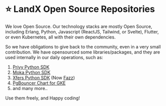 # ⭐️ LandX Open Source Repositories

We love Open Source. Our technology stacks are mostly Open Source, including Erlang, Python, Javascript (ReactJS, Tailwind, or Svelte), Flutter, or even Kubernetes, all with their own dependencies.

So we have obligations to give back to the community, even in a very small contribution. We have opensourced some libraries/packages, and they are used internally in our daily operations, such as:

1. [Privy Python SDK](https://github.com/landx-id/privy-python-sdk)
2. [Moka Python SDK](https://github.com/landx-id/moka-python-sdk)
3. [Xfers Python SDK](https://github.com/landx-id/xfers-python-sdk) (Now [Fazz](https://fazz.com/))
4. [PgBouncer Chart for GKE](https://github.com/landx-id/pgbouncer-chart-gke)
5. and many more..

Use them freely, and Happy coding! 
